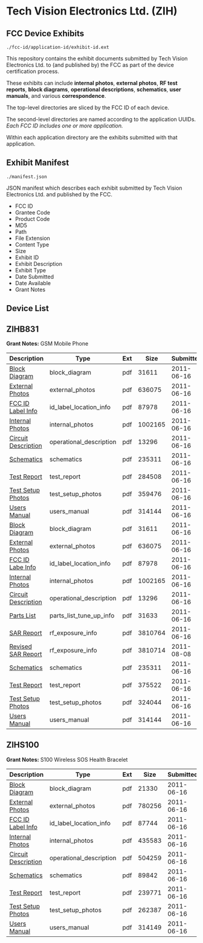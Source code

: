 # Tech Vision Electronics Ltd. (ZIH)
## FCC Device Exhibits

```
./fcc-id/application-id/exhibit-id.ext
```

This repository contains the exhibit documents submitted by Tech Vision Electronics Ltd. to (and published by) the FCC as part of the device certification process.

These exhibits can include **internal photos**, **external photos**, **RF test reports**, **block diagrams**, **operational descriptions**, **schematics**, **user manuals**, and various **correspondence**.

The top-level directories are sliced by the FCC ID of each device.

The second-level directories are named according to the application UUIDs. *Each FCC ID includes one or more application.*

Within each application directory are the exhibits submitted with that application. 

## Exhibit Manifest

```
./manifest.json
```

JSON manifest which describes each exhibit submitted by Tech Vision Electronics Ltd. and published by the FCC.

- FCC ID
- Grantee Code
- Product Code
- MD5
- Path
- File Extension
- Content Type
- Size
- Exhibit ID
- Exhibit Description
- Exhibit Type
- Date Submitted
- Date Available
- Grant Notes

## Device List
## ZIHB831
**Grant Notes:** GSM Mobile Phone

| Description | Type | Ext | Size | Submitted | Available |
| ----------- | ---- | --- | ---- | --------- | --------- |
| [Block Diagram](ZIHB831/be05581ba170b271116773a58da29e00/1484566.pdf) | block_diagram | pdf | 31611 | 2011-06-16 | 2011-06-16 |
| [External Photos](ZIHB831/be05581ba170b271116773a58da29e00/1484567.pdf) | external_photos | pdf | 636075 | 2011-06-16 | 2011-06-16 |
| [FCC ID Label Info](ZIHB831/be05581ba170b271116773a58da29e00/1484568.pdf) | id_label_location_info | pdf | 87978 | 2011-06-16 | 2011-06-16 |
| [Internal Photos](ZIHB831/be05581ba170b271116773a58da29e00/1484569.pdf) | internal_photos | pdf | 1002165 | 2011-06-16 | 2011-06-16 |
| [Circuit Description](ZIHB831/be05581ba170b271116773a58da29e00/1484570.pdf) | operational_description | pdf | 13296 | 2011-06-16 | 2011-06-16 |
| [Schematics](ZIHB831/be05581ba170b271116773a58da29e00/1484571.pdf) | schematics | pdf | 235311 | 2011-06-16 | 2011-06-16 |
| [Test Report](ZIHB831/be05581ba170b271116773a58da29e00/1484572.pdf) | test_report | pdf | 284508 | 2011-06-16 | 2011-06-16 |
| [Test Setup Photos](ZIHB831/be05581ba170b271116773a58da29e00/1484573.pdf) | test_setup_photos | pdf | 359476 | 2011-06-16 | 2011-06-16 |
| [Users Manual](ZIHB831/be05581ba170b271116773a58da29e00/1484574.pdf) | users_manual | pdf | 314144 | 2011-06-16 | 2011-06-16 |
| [Block Diagram](ZIHB831/9a726ec9f0d753537d4977bbed3da8a9/1484566.pdf) | block_diagram | pdf | 31611 | 2011-06-16 | 2011-06-16 |
| [External Photos](ZIHB831/9a726ec9f0d753537d4977bbed3da8a9/1484567.pdf) | external_photos | pdf | 636075 | 2011-06-16 | 2011-06-16 |
| [FCC ID Labe Info](ZIHB831/9a726ec9f0d753537d4977bbed3da8a9/1484568.pdf) | id_label_location_info | pdf | 87978 | 2011-06-16 | 2011-06-16 |
| [Internal Photos](ZIHB831/9a726ec9f0d753537d4977bbed3da8a9/1484569.pdf) | internal_photos | pdf | 1002165 | 2011-06-16 | 2011-06-16 |
| [Circuit Description](ZIHB831/9a726ec9f0d753537d4977bbed3da8a9/1484570.pdf) | operational_description | pdf | 13296 | 2011-06-16 | 2011-06-16 |
| [Parts List](ZIHB831/9a726ec9f0d753537d4977bbed3da8a9/1484593.pdf) | parts_list_tune_up_info | pdf | 31633 | 2011-06-16 | 2011-06-16 |
| [SAR Report](ZIHB831/9a726ec9f0d753537d4977bbed3da8a9/1484594.pdf) | rf_exposure_info | pdf | 3810764 | 2011-06-16 | 2011-06-16 |
| [Revised SAR Report](ZIHB831/9a726ec9f0d753537d4977bbed3da8a9/1519133.pdf) | rf_exposure_info | pdf | 3810714 | 2011-08-08 | 2011-06-16 |
| [Schematics](ZIHB831/9a726ec9f0d753537d4977bbed3da8a9/1484571.pdf) | schematics | pdf | 235311 | 2011-06-16 | 2011-06-16 |
| [Test Report](ZIHB831/9a726ec9f0d753537d4977bbed3da8a9/1484596.pdf) | test_report | pdf | 375522 | 2011-06-16 | 2011-06-16 |
| [Test Setup Photos](ZIHB831/9a726ec9f0d753537d4977bbed3da8a9/1484597.pdf) | test_setup_photos | pdf | 324044 | 2011-06-16 | 2011-06-16 |
| [Users Manual](ZIHB831/9a726ec9f0d753537d4977bbed3da8a9/1484574.pdf) | users_manual | pdf | 314144 | 2011-06-16 | 2011-06-16 |
## ZIHS100
**Grant Notes:** S100 Wireless SOS Health Bracelet

| Description | Type | Ext | Size | Submitted | Available |
| ----------- | ---- | --- | ---- | --------- | --------- |
| [Block Diagram](ZIHS100/bbf860ca55d1ae1b2e2e022c54f27bb2/1484544.pdf) | block_diagram | pdf | 21330 | 2011-06-16 | 2011-06-16 |
| [External Photos](ZIHS100/bbf860ca55d1ae1b2e2e022c54f27bb2/1484545.pdf) | external_photos | pdf | 780256 | 2011-06-16 | 2011-06-16 |
| [FCC ID Label Info](ZIHS100/bbf860ca55d1ae1b2e2e022c54f27bb2/1484546.pdf) | id_label_location_info | pdf | 87744 | 2011-06-16 | 2011-06-16 |
| [Internal Photos](ZIHS100/bbf860ca55d1ae1b2e2e022c54f27bb2/1484547.pdf) | internal_photos | pdf | 435583 | 2011-06-16 | 2011-06-16 |
| [Circuit Description](ZIHS100/bbf860ca55d1ae1b2e2e022c54f27bb2/1484548.pdf) | operational_description | pdf | 504259 | 2011-06-16 | 2011-06-16 |
| [Schematics](ZIHS100/bbf860ca55d1ae1b2e2e022c54f27bb2/1484549.pdf) | schematics | pdf | 89842 | 2011-06-16 | 2011-06-16 |
| [Test Report](ZIHS100/bbf860ca55d1ae1b2e2e022c54f27bb2/1484550.pdf) | test_report | pdf | 239771 | 2011-06-16 | 2011-06-16 |
| [Test Setup Photos](ZIHS100/bbf860ca55d1ae1b2e2e022c54f27bb2/1484551.pdf) | test_setup_photos | pdf | 262387 | 2011-06-16 | 2011-06-16 |
| [Users Manual](ZIHS100/bbf860ca55d1ae1b2e2e022c54f27bb2/1484552.pdf) | users_manual | pdf | 314149 | 2011-06-16 | 2011-06-16 |
